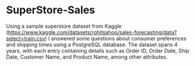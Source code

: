 # SuperStore-Sales

Using a sample superstore dataset from Kaggle (https://www.kaggle.com/datasets/rohitsahoo/sales-forecasting/data?select=train.csv) I answered some questions about consumer preferences and shipping times using a PostgreSQL database. The dataset spans 4 years, with each entry containing details such as Order ID, Order Date, Ship Date, Customer Name, and Product Name, among other attributes. 
